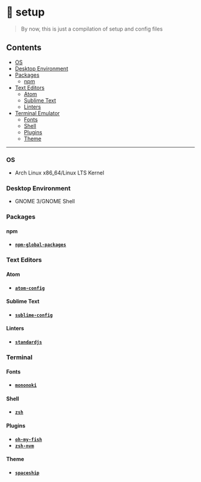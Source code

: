 # :construction_worker: setup

> By now, this is just a compilation of setup and config files

## Contents

- [OS](#os)
- [Desktop Environment](#desktop-environment)
- [Packages](#packages)
  - [npm](#npm)
 - [Text Editors](#text-editors)
   - [Atom](#atom)
   - [Sublime Text](#sublime-text)
   - [Linters](#linters)
 - [Terminal Emulator](#terminal-emulator)
   - [Fonts](#fonts)
   - [Shell](#shell)
   - [Plugins](#plugins)
   - [Theme](#theme)

---

### OS

- Arch Linux x86_64/Linux LTS Kernel

### Desktop Environment

- GNOME 3/GNOME Shell

### Packages

#### npm

- [**`npm-global-packages`**](https://github.com/nhquiroz/npm-global-packages/)

### Text Editors

#### Atom

- [**`atom-config`**](https://github.com/nhquiroz/atom-config)

#### Sublime Text

- [**`sublime-config`**](https://github.com/nhquiroz/sublime-config)

#### Linters

- [**`standardjs`**](https://github.com/ricardofbarros/linter-js-standard)

### Terminal

#### Fonts

- [**`mononoki`**](http://madmalik.github.io/mononoki/)

#### Shell

- [**`zsh`**](https://github.com/zsh-users/zsh)

#### Plugins

- [**`oh-my-fish`**](https://github.com/oh-my-fish/oh-my-fish/)
- [**`zsh-nvm`**](https://github.com/lukechilds/zsh-nvm)

#### Theme

- [**`spaceship`**](https://github.com/denysdovhan/spaceship-zsh-theme)


 
